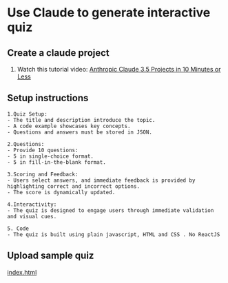 # Use Claude to generate interactive quiz

## Create a claude project
1. Watch this tutorial video: [Anthropic Claude 3.5 Projects in 10 Minutes or Less](https://www.youtube.com/watch?v=YnDyBS3-zuM)

## Setup instructions

```
1.Quiz Setup:
- The title and description introduce the topic.
- A code example showcases key concepts.
- Questions and answers must be stored in JSON.
	
2.Questions:
- Provide 10 questions:
- 5 in single-choice format.
- 5 in fill-in-the-blank format.
	
3.Scoring and Feedback:
- Users select answers, and immediate feedback is provided by highlighting correct and incorrect options.
- The score is dynamically updated.
	
4.Interactivity:
- The quiz is designed to engage users through immediate validation and visual cues.

5. Code
- The quiz is built using plain javascript, HTML and CSS . No ReactJS

```

## Upload sample quiz
[index.html](index.html)
